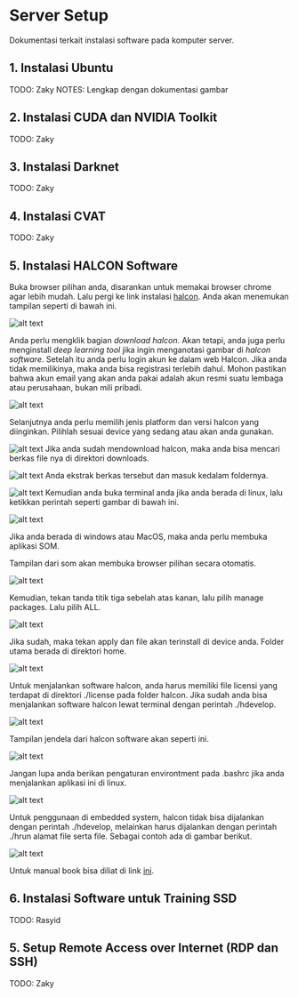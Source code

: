 # Server Setup

Dokumentasi terkait instalasi software pada komputer server.

## 1. Instalasi Ubuntu

TODO: Zaky
NOTES: Lengkap dengan dokumentasi gambar

## 2. Instalasi CUDA dan NVIDIA Toolkit

TODO: Zaky

## 3. Instalasi Darknet

TODO: Zaky

## 4. Instalasi CVAT

TODO: Zaky

## 5. Instalasi HALCON Software
Buka browser pilihan anda, disarankan untuk memakai browser chrome agar lebih mudah. Lalu pergi ke link instalasi [halcon](https://www.mvtec.com/downloads).
Anda akan menemukan tampilan seperti di bawah ini.

![alt text](images/1.png)

Anda perlu mengklik bagian *download halcon*. Akan tetapi, anda juga perlu menginstall *deep learning tool* jika ingin menganotasi gambar di *halcon software*. 
Setelah itu anda perlu login akun ke dalam web Halcon. Jika anda tidak memilikinya, maka anda bisa registrasi terlebih dahul. Mohon pastikan bahwa akun email yang akan anda pakai adalah akun resmi suatu lembaga atau perusahaan, bukan mili pribadi.

![alt text](images/2.png)

Selanjutnya anda perlu memilih jenis platform dan versi halcon yang diinginkan. Pilihlah sesuai device yang sedang atau akan anda gunakan.

![alt text](<images/Screenshot from 2024-10-29 10-01-50.png>)
Jika anda sudah mendownload halcon, maka anda bisa mencari berkas file nya di direktori downloads. 

![alt text](<images/Screenshot from 2024-10-29 10-03-48.png>)
Anda ekstrak berkas tersebut dan masuk kedalam foldernya.

![alt text](<images/Screenshot from 2024-10-29 10-04-10.png>)
Kemudian anda buka terminal anda jika anda berada di linux, lalu ketikkan perintah seperti gambar di bawah ini.

![alt text](<images/Screenshot from 2024-10-29 10-04-32.png>)

Jika anda berada di windows atau MacOS, maka anda perlu membuka aplikasi SOM.

Tampilan dari som akan membuka browser pilihan secara otomatis.

![alt text](<images/Screenshot from 2024-10-29 10-06-14.png>)

Kemudian, tekan tanda titik tiga sebelah atas kanan, lalu pilih manage packages. Lalu pilih ALL.

![alt text](<images/Screenshot from 2024-10-29 10-06-33.png>)

Jika sudah, maka tekan apply dan file akan terinstall di device anda. Folder utama berada di direktori home.

![alt text](<images/Screenshot from 2024-10-29 10-07-25.png>)

Untuk menjalankan software halcon, anda harus memiliki file licensi yang terdapat di direktori ./license pada folder halcon. Jika sudah anda bisa menjalankan software halcon lewat terminal dengan perintah ./hdevelop.

![alt text](<images/Screenshot from 2024-10-29 10-08-48.png>)

Tampilan jendela dari halcon software akan seperti ini.

![alt text](<images/Screenshot from 2024-10-29 10-09-04.png>)

Jangan lupa anda berikan pengaturan environtment pada .bashrc jika anda menjalankan aplikasi ini di linux.

![alt text](<images/Screenshot from 2024-10-29 10-12-34.png>)

Untuk penggunaan di embedded system, halcon tidak bisa dijalankan dengan perintah ./hdevelop, melainkan harus dijalankan dengan perintah ./hrun alamat file serta file. Sebagai contoh ada di gambar berikut.

![alt text](<images/Screenshot from 2024-10-29 10-11-02.png>)

Untuk manual book bisa diliat di link [ini](https://drive.google.com/drive/folders/1u7xizRHurcoYx97DMh4Sz7V3gZ5-cOQv?usp=sharing).

## 6. Instalasi Software untuk Training SSD

TODO: Rasyid

## 5. Setup Remote Access over Internet (RDP dan SSH)

TODO: Zaky